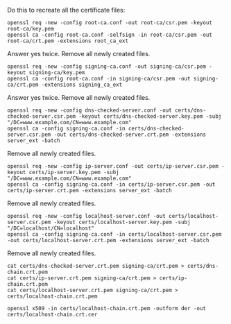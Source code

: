 Do this to recreate all the certificate files:

    openssl req -new -config root-ca.conf -out root-ca/csr.pem -keyout root-ca/key.pem
    openssl ca -config root-ca.conf -selfsign -in root-ca/csr.pem -out root-ca/crt.pem -extensions root_ca_ext

Answer yes twice. Remove all newly created files.

    openssl req -new -config signing-ca.conf -out signing-ca/csr.pem -keyout signing-ca/key.pem
    openssl ca -config root-ca.conf -in signing-ca/csr.pem -out signing-ca/crt.pem -extensions signing_ca_ext

Answer yes twice. Remove all newly created files.

    openssl req -new -config dns-checked-server.conf -out certs/dns-checked-server.csr.pem -keyout certs/dns-checked-server.key.pem -subj "/DC=www.example.com/CN=www.example.com"
    openssl ca -config signing-ca.conf -in certs/dns-checked-server.csr.pem -out certs/dns-checked-server.crt.pem -extensions server_ext -batch

Remove all newly created files.

    openssl req -new -config ip-server.conf -out certs/ip-server.csr.pem -keyout certs/ip-server.key.pem -subj "/DC=www.example.com/CN=www.example.com"
    openssl ca -config signing-ca.conf -in certs/ip-server.csr.pem -out certs/ip-server.crt.pem -extensions server_ext -batch

Remove all newly created files.

    openssl req -new -config localhost-server.conf -out certs/localhost-server.csr.pem -keyout certs/localhost-server.key.pem -subj "/DC=localhost/CN=localhost"
    openssl ca -config signing-ca.conf -in certs/localhost-server.csr.pem -out certs/localhost-server.crt.pem -extensions server_ext -batch

Remove all newly created files.

    cat certs/dns-checked-server.crt.pem signing-ca/crt.pem > certs/dns-chain.crt.pem
    cat certs/ip-server.crt.pem signing-ca/crt.pem > certs/ip-chain.crt.pem
    cat certs/localhost-server.crt.pem signing-ca/crt.pem > certs/localhost-chain.crt.pem

    openssl x509 -in certs/localhost-chain.crt.pem -outform der -out certs/localhost-chain.crt.cer
